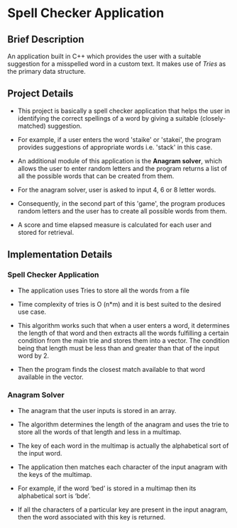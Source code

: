 # Spell Checker Application

## Brief Description

An application built in C++ which provides the user with a suitable suggestion for a misspelled word in a custom text. It makes use of _Tries_ as the primary data structure.

## Project Details

- This project is basically a spell checker application that helps the user in identifying the correct spellings of a word by giving a suitable (closely-matched) suggestion.

- For example, if a user enters the word 'staike' or 'stakei', the program provides suggestions of appropriate words i.e. 'stack' in this case.

- An additional module of this application is the **Anagram solver**, which allows the user to enter random letters and the program returns a list of all the possible words that can be created from them.

- For the anagram solver, user is asked to input 4, 6 or 8 letter words.

- Consequently, in the second part of this 'game', the program produces random letters and the user has to create all possible words from them.

- A score and time elapsed measure is calculated for each user and stored for retrieval.

## Implementation Details

### Spell Checker Application

- The application uses Tries to store all the words from a file

- Time complexity of tries is O (n*m) and it is best suited to the desired use case.

- This algorithm works such that when a user enters a word, it determines  the length of that word and then extracts all the words fulfilling a certain condition from the main trie and stores them into a vector. The condition being that length must be less than and greater than that of the input word by 2.

- Then the program finds the closest match available to that word available in the vector.

### Anagram Solver

- The anagram that the user inputs is stored in an array.

- The algorithm determines the length of the anagram and uses the trie to store all the words of that length and less in a multimap.

- The key of each word in the multimap is actually the alphabetical sort of the input word.

- The application then matches each character of the input anagram with the keys of the multimap.

- For example, if the word ‘bed’ is stored in a multimap then its alphabetical sort is ‘bde’.

- If all the characters of a particular key are present in the input anagram, then the word associated with this key is returned.